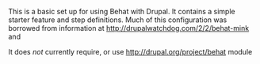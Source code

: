 This is a basic set up for using Behat with Drupal. It contains a simple starter feature and step definitions. Much of this configuration was borrowed from information at http://drupalwatchdog.com/2/2/behat-mink and 

It does *not* currently require, or use http://drupal.org/project/behat module 
